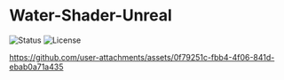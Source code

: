# Water-Shader-Unreal
![Status](https://badgen.net/badge/Status/Development/red?icon=github)
![License](https://badgen.net/badge/license/MIT/green)

https://github.com/user-attachments/assets/0f79251c-fbb4-4f06-841d-ebab0a71a435

